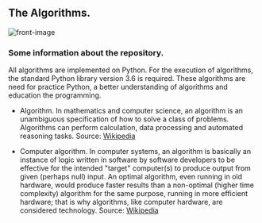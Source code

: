 ## The Algorithms.
![front-image](https://www.annalect.com/wp-content/uploads/2017/07/06160613/marketing_algorithms_annalect.png)
### Some information about the repository.
All algorithms are implemented on Python. For the execution of algorithms, the standard Python library version 3.6 is required. These algorithms are need for practice Python, a better understanding of algorithms and education the programming.
- Algorithm. 
In mathematics and computer science, an algorithm is an unambiguous specification of how to solve a class of problems. Algorithms can perform calculation, data processing and automated reasoning tasks.
Source: [Wikipedia](https://en.wikipedia.org/wiki/Algorithm)

- Computer algorithm.
In computer systems, an algorithm is basically an instance of logic written in software by software developers to be effective for the intended "target" computer(s) to produce output from given (perhaps null) input. An optimal algorithm, even running in old hardware, would produce faster results than a non-optimal (higher time complexity) algorithm for the same purpose, running in more efficient hardware; that is why algorithms, like computer hardware, are considered technology.
Source: [Wikipedia](https://en.wikipedia.org/wiki/Algorithm#Computer_algorithms)
